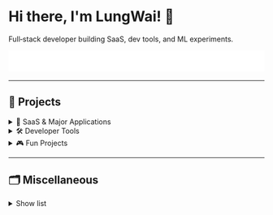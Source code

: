 # Hi there, I'm LungWai! 👋

Full‑stack developer building SaaS, dev tools, and ML experiments.

<p align="center">
  <img src="./assets/typing.svg" alt="Typing SVG"/>
</p>

---

## 🧭 Projects

<details>
  <summary>🚀 SaaS & Major Applications</summary>
  <br/>
  <details>
    <summary>✅ Completed</summary>
    <br/>
    <table style="table-layout: fixed; width: 100%;">
      <colgroup>
        <col style="width: 45%;">
        <col style="width: 15%;">
        <col style="width: 20%;">
        <col style="width: 20%;">
      </colgroup>
      <thead>
        <tr>
          <th align="left">Project</th>
          <th align="left">Visibility</th>
          <th align="left">Deployment</th>
          <th align="left">Description</th>
        </tr>
      </thead>
      <tbody>
        <!-- GENERATED: SAAS_COMPLETED START (edit in LungWai/projects.json) -->
        <tr><td><a href="https://github.com/LungWai/Githubuilder"><strong>Githubuilder</strong></a></td><td>🔒 Private</td><td><a href="https://www.githubuilder.com">site</a></td><td>An automated platform that streamlines repository creation and profile building</td></tr>
        <tr><td><a href="https://github.com/LungWai/sw128lab"><strong>sw128lab</strong></a></td><td>🔒 Private</td><td><a href="https://www.sw128lab.xyz">site</a></td><td>Home page for detailed application foresee and promotion</td></tr>
        <tr><td><a href="https://github.com/LungWai/1000-saas"><strong>1000-saas</strong></a></td><td>🔒 Private</td><td><a href="https://www.1000saas.xyz">site</a></td><td>Centralized and steady traffic digital space for promotion of interesting saas</td></tr>
        <tr><td><a href="https://github.com/LungWai/qrgen"><strong>qrgen</strong></a></td><td>🌐 Public</td><td>—</td><td>Generate beautiful QRCode with help of ComfyUI</td></tr>
        <tr><td><a href="https://github.com/LungWai/EarningFast"><strong>EarningFast</strong></a></td><td>🌐 Public</td><td>—</td><td>Auto-pipeline getting earning reports and schedule from us stocks</td></tr>
        <tr><td><a href="https://github.com/LungWai/outputCursorExtensionv2"><strong>outputCursorExtensionv2</strong></a></td><td>🌐 Public</td><td>—</td><td>Extension for vibe coding IDE Cursor, on LLM response management</td></tr>
        <!-- GENERATED: SAAS_COMPLETED END -->
      </tbody>
    </table>
  </details>
  <details>
    <summary>🚧 In Progress</summary>
    <br/>
    <table style="table-layout: fixed; width: 100%;">
      <colgroup>
        <col style="width: 45%;">
        <col style="width: 15%;">
        <col style="width: 20%;">
        <col style="width: 20%;">
      </colgroup>
      <thead>
        <tr>
          <th align="left">Project</th>
          <th align="left">Visibility</th>
          <th align="left">Deployment</th>
          <th align="left">Description</th>
        </tr>
      </thead>
          <tbody>
      <!-- GENERATED: SAAS_IN_PROGRESS START (edit in LungWai/projects.json) -->
        <tr><td><a href="https://github.com/LungWai/easystatement"><strong>easystatement</strong></a></td><td>🌐 Public</td><td>—</td><td>banking and E-statemnet management tools with leverage of visual LLM</td></tr>
        <tr><td><a href="https://github.com/LungWai/salary-estimator"><strong>salary-estimator</strong></a></td><td>🌐 Public</td><td>—</td><td>Salary estimator with use of</td></tr>
        <tr><td><a href="https://github.com/LungWai/mcp-notification-server"><strong>mcp-notification-server</strong></a></td><td>🌐 Public</td><td>—</td><td>MCP server that can help notify user with integration to social media</td></tr>
        <tr><td><a href="https://github.com/LungWai/winpreview"><strong>winpreview</strong></a></td><td>🌐 Public</td><td>—</td><td>Windows preview image app</td></tr>
        <tr><td><a href="https://github.com/LungWai/trendSite2"><strong>trendSite2</strong></a></td><td>🌐 Public</td><td>—</td><td>Site for trending content</td></tr>
        <tr><td><a href="https://github.com/LungWai/mcpfast"><strong>mcpfast</strong></a></td><td>🌐 Public</td><td>—</td><td>Boilerplate for fast mcp servers assemblying</td></tr>
        <tr><td><a href="https://github.com/LungWai/draw-and-guess"><strong>draw-and-guess</strong></a></td><td>🌐 Public</td><td>—</td><td>Draw-and-guess games for ios and android</td></tr>
        <tr><td><a href="https://github.com/LungWai/memecoinfast"><strong>memecoinfast</strong></a></td><td>🌐 Public</td><td>—</td><td>—</td></tr>
        <tr><td><a href="https://github.com/LungWai/sideView2"><strong>sideView2</strong></a></td><td>🌐 Public</td><td>—</td><td>—</td></tr>
        <tr><td><a href="https://github.com/LungWai/personalprompt"><strong>personalprompt</strong></a></td><td>🌐 Public</td><td>—</td><td>—</td></tr>
        <tr><td><a href="https://github.com/LungWai/simple-licensing-module"><strong>simple-licensing-module</strong></a></td><td>🌐 Public</td><td>—</td><td>—</td></tr>
        <tr><td><a href="https://github.com/LungWai/project-bolt-flood-puzzle"><strong>project-bolt-flood-puzzle</strong></a></td><td>🌐 Public</td><td>—</td><td>—</td></tr>
        <tr><td><a href="https://github.com/LungWai/project-bolt-aiImageDetector"><strong>project-bolt-aiImageDetector</strong></a></td><td>🌐 Public</td><td>—</td><td>—</td></tr>
        <tr><td><a href="https://github.com/LungWai/ChatAppTemplate"><strong>ChatAppTemplate</strong></a></td><td>🌐 Public</td><td>—</td><td>—</td></tr>
        <!-- GENERATED: SAAS_IN_PROGRESS END -->
    </tbody>
    </table>
  </details>
</details>

<details>
  <summary>🛠️ Developer Tools</summary>
  <br/>
  <table style="table-layout: fixed; width: 100%;">
    <colgroup>
      <col style="width: 45%;">
      <col style="width: 15%;">
      <col style="width: 20%;">
      <col style="width: 20%;">
    </colgroup>
    <thead>
      <tr>
        <th align="left">Project</th>
        <th align="left">Visibility</th>
        <th align="left">Deployment</th>
        <th align="left">Description</th>
      </tr>
    </thead>
    <tbody>
      <!-- GENERATED: DEV_TOOLS START (edit in LungWai/projects.json) -->
        <tr><td><a href="https://github.com/LungWai/jobfinder"><strong>jobfinder</strong></a></td><td>🌐 Public</td><td>—</td><td>—</td></tr>
        <tr><td><a href="https://github.com/LungWai/rclone"><strong>rclone</strong></a></td><td>🌐 Public</td><td>—</td><td>—</td></tr>
        <tr><td><a href="https://github.com/LungWai/vm-tools"><strong>vm-tools</strong></a></td><td>🌐 Public</td><td>—</td><td>—</td></tr>
        <tr><td><a href="https://github.com/LungWai/2FAuth"><strong>2FAuth</strong></a></td><td>🌐 Public</td><td>—</td><td>—</td></tr>
        <tr><td><a href="https://github.com/LungWai/userscript-series"><strong>userscript-series</strong></a></td><td>🌐 Public</td><td>—</td><td>—</td></tr>
        <tr><td><a href="https://github.com/LungWai/L2do-export"><strong>L2do-export</strong></a></td><td>🌐 Public</td><td>—</td><td>—</td></tr>
        <tr><td><a href="https://github.com/LungWai/tgcrawl"><strong>tgcrawl</strong></a></td><td>🌐 Public</td><td>—</td><td>—</td></tr>
        <tr><td><a href="https://github.com/LungWai/datastruct-visualizer"><strong>datastruct-visualizer</strong></a></td><td>🌐 Public</td><td>—</td><td>—</td></tr>
        <tr><td><a href="https://github.com/LungWai/markdown2webpage"><strong>markdown2webpage</strong></a></td><td>🌐 Public</td><td>—</td><td>—</td></tr>
        <tr><td><a href="https://github.com/LungWai/boltnew2api"><strong>boltnew2api</strong></a></td><td>🌐 Public</td><td>—</td><td>—</td></tr>
        <tr><td><a href="https://github.com/LungWai/OutlookManager"><strong>OutlookManager</strong></a></td><td>🌐 Public</td><td>—</td><td>—</td></tr>
        <tr><td><a href="https://github.com/LungWai/new-api"><strong>new-api</strong></a></td><td>🌐 Public</td><td>—</td><td>—</td></tr>
        <tr><td><a href="https://github.com/LungWai/gemini-balance"><strong>gemini-balance</strong></a></td><td>🌐 Public</td><td>—</td><td>—</td></tr>
        <tr><td><a href="https://github.com/LungWai/Song-downloader"><strong>Song-downloader</strong></a></td><td>🌐 Public</td><td>—</td><td>—</td></tr>
        <tr><td><a href="https://github.com/LungWai/youtubeDL"><strong>youtubeDL</strong></a></td><td>🌐 Public</td><td>—</td><td>—</td></tr>
        <!-- GENERATED: DEV_TOOLS END -->
    </tbody>
  </table>
</details>

<details>
  <summary>🎮 Fun Projects</summary>
  <br/>
  <table style="table-layout: fixed; width: 100%;">
    <colgroup>
      <col style="width: 45%;">
      <col style="width: 15%;">
      <col style="width: 20%;">
      <col style="width: 20%;">
    </colgroup>
    <thead>
      <tr>
        <th align="left">Project</th>
        <th align="left">Visibility</th>
        <th align="left">Deployment</th>
        <th align="left">Description</th>
      </tr>
    </thead>
    <tbody>
      <!-- GENERATED: FUN_PROJECTS START (edit in LungWai/projects.json) -->
        <tr><td><a href="https://github.com/LungWai/Love-letter"><strong>Love-letter</strong></a></td><td>🌐 Public</td><td>—</td><td>—</td></tr>
        <tr><td><a href="https://github.com/LungWai/vid-promptor"><strong>vid-promptor</strong></a></td><td>🌐 Public</td><td>—</td><td>—</td></tr>
        <tr><td><a href="https://github.com/LungWai/userscript2extension"><strong>userscript2extension</strong></a></td><td>🌐 Public</td><td>—</td><td>—</td></tr>
        <tr><td><a href="https://github.com/LungWai/cloth-sell"><strong>cloth-sell</strong></a></td><td>🌐 Public</td><td>—</td><td>—</td></tr>
        <tr><td><strong>indi-selling-large</strong></td><td>🔒 Private</td><td>—</td><td>—</td></tr>
        <tr><td><a href="https://github.com/LungWai/ngo-site"><strong>ngo-site</strong></a></td><td>🌐 Public</td><td>—</td><td>—</td></tr>
        <tr><td><a href="https://github.com/LungWai/llm-poison"><strong>llm-poison</strong></a></td><td>🌐 Public</td><td>—</td><td>—</td></tr>
        <tr><td><a href="https://github.com/LungWai/debridDownloader"><strong>debridDownloader</strong></a></td><td>🌐 Public</td><td>—</td><td>—</td></tr>
        <!-- GENERATED: FUN_PROJECTS END -->
    </tbody>
  </table>
</details>

---

## 🗂️ Miscellaneous

<details>
  <summary>Show list</summary>
  <br/>
  <ul>
    <li><a href="https://github.com/LungWai/rclone"><strong>rclone</strong></a> 🌐</li>
    <li><a href="https://github.com/LungWai/nerfies"><strong>nerfies</strong></a> 🌐</li>
    <li><a href="https://github.com/LungWai/LungWai"><strong>LungWai</strong></a></li>
    <li><a href="https://github.com/LungWai/vite-react"><strong>vite-react</strong></a></li>
    <li><a href="https://github.com/LungWai/vibecode-video-material"><strong>vibecode-video-material</strong></a></li>
    <li><a href="https://github.com/LungWai/option-video-raw"><strong>option-video-raw</strong></a></li>
    <li><a href="https://github.com/LungWai/clove"><strong>clove</strong></a></li>
    <li><a href="https://github.com/LungWai/tempe"><strong>tempe</strong></a></li>
    <li><a href="https://github.com/LungWai/cdk"><strong>cdk</strong></a></li>
    <li><a href="https://github.com/LungWai/profileTemplate"><strong>profileTemplate</strong></a></li>
    <li><a href="https://github.com/LungWai/minecraft-mcp"><strong>minecraft-mcp</strong></a> 🌐</li>
    <li><a href="https://github.com/LungWai/audiopipe"><strong>audiopipe</strong></a></li>
    <li><a href="https://github.com/LungWai/SuperClaude"><strong>SuperClaude</strong></a> 🌐</li>
    <li><a href="https://github.com/LungWai/tgService"><strong>tgService</strong></a></li>
    <li><a href="https://github.com/LungWai/avatarfast"><strong>avatarfast</strong></a></li>
    <li><a href="https://github.com/LungWai/futu-bot"><strong>futu-bot</strong></a></li>
    <li><a href="https://github.com/LungWai/gemini-playground"><strong>gemini-playground</strong></a></li>
    <li><a href="https://github.com/LungWai/video2txt"><strong>video2txt</strong></a> 🌐</li>
    <li><a href="https://github.com/LungWai/trademark_fake_api"><strong>trademark_fake_api</strong></a> 🌐</li>
    <li><a href="https://github.com/LungWai/trademark_advisory_ui"><strong>trademark_advisory_ui</strong></a> 🌐</li>
    <li><a href="https://github.com/LungWai/telegramPlayground"><strong>telegramPlayground</strong></a> 🌐</li>
    <li><a href="https://github.com/LungWai/Trademark_re"><strong>Trademark_re</strong></a> 🌐</li>
    <li><a href="https://github.com/LungWai/TrademarkSpider"><strong>TrademarkSpider</strong></a> 🌐</li>
    <li><a href="https://github.com/LungWai/TrademarkLandingPage"><strong>TrademarkLandingPage</strong></a> 🌐</li>
    <li><a href="https://github.com/LungWai/MarkSixVisualization"><strong>MarkSixVisualization</strong></a> 🌐</li>
    <li><a href="https://github.com/LungWai/GitHub_Graph"><strong>GitHub_Graph</strong></a> 🌐</li>
    <li><a href="https://github.com/LungWai/AnalyticStock"><strong>AnalyticStock</strong></a> 🌐</li>
    <li><a href="https://github.com/LungWai/Trademark_re_reserve"><strong>Trademark_re_reserve</strong></a> 🌐</li>
    <li><a href="https://github.com/LungWai/fileTransfer"><strong>fileTransfer</strong></a> 🌐</li>
    <li><a href="https://github.com/LungWai/Trademark_data_processing"><strong>Trademark_data_processing</strong></a> 🌐</li>
    <li><a href="https://github.com/LungWai/udemy_streamlit"><strong>udemy_streamlit</strong></a> 🌐</li>
    <li><a href="https://github.com/LungWai/TextDigestor_obs"><strong>TextDigestor_obs</strong></a> 🌐</li>
    <li><a href="https://github.com/LungWai/telegram_media_downloader"><strong>telegram_media_downloader</strong></a> 🌐</li>
    <li><a href="https://github.com/LungWai/perfect"><strong>perfect</strong></a> 🌐</li>
    <li><a href="https://github.com/LungWai/telegram-analysis"><strong>telegram-analysis</strong></a> 🌐</li>
  </ul>
</details>